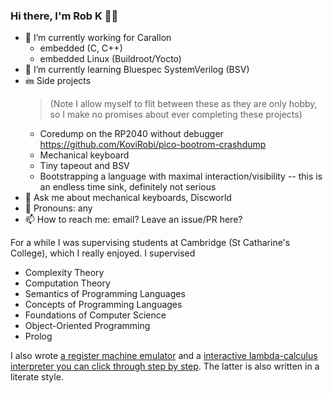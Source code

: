### Hi there, I'm Rob K 🏳️‍🌈

- 🔭 I’m currently working for Carallon
  - embedded (C, C++)
  - embedded Linux (Buildroot/Yocto)
- 🌱 I’m currently learning Bluespec SystemVerilog (BSV)
- 🖮 Side projects
  > (Note I allow myself to flit between these as they are only hobby, so I make no promises about ever completing these projects)
  - Coredump on the RP2040 without debugger https://github.com/KoviRobi/pico-bootrom-crashdump
  - Mechanical keyboard
  - Tiny tapeout and BSV
  - Bootstrapping a language with maximal interaction/visibility -- this is an endless time sink, definitely not serious
- 💬 Ask me about mechanical keyboards, Discworld
- 🙋 Pronouns: any
- 📫 How to reach me: email? Leave an issue/PR here?

For a while I was supervising students at Cambridge (St Catharine's College), which I really enjoyed. I supervised

- Complexity Theory
- Computation Theory
- Semantics of Programming Languages
- Concepts of Programming Languages
- Foundations of Computer Science
- Object-Oriented Programming
- Prolog

I also wrote [a register machine emulator](https://www.cl.cam.ac.uk/~rmk35/register-machine/register-machine.html) and a [interactive lambda-calculus interpreter you can click through step by step](https://www.cl.cam.ac.uk/~rmk35/lambda_calculus/lambda_calculus.html). The latter is also written in a literate style.

<!--
**KoviRobi/KoviRobi** is a ✨ _special_ ✨ repository because its `README.md` (this file) appears on your GitHub profile.

Here are some ideas to get you started:

- 👯 I’m looking to collaborate on ...
- 🤔 I’m looking for help with ...
- ⚡ Fun fact: ...

-->
